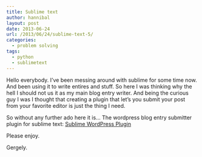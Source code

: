```yaml
---
title: Sublime text
author: hannibal
layout: post
date: 2013-06-24
url: /2013/06/24/sublime-text-5/
categories:
  - problem solving
tags:
  - python
  - sublimetext
---
```

Hello everybody. I&#8217;ve been messing around with sublime for some time now. And been using it to write entires and stuff. So here I was thinking why the hell I should not us it as my main blog entry writer. And being the curious guy I was I thought that creating a plugin that let&#8217;s you submit your post from your favorite editor is just the thing I need. 

So without any further ado here it is&#8230; The wordpress blog entry submitter plugin for sublime text: <a href='https://github.com/Skarlso/SublimeWordpressPlugin' target='blank'>Sublime WordPress Plugin</a>

Please enjoy.
  
Gergely.